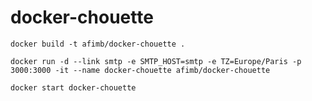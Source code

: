 # docker-chouette

```
docker build -t afimb/docker-chouette .
```

```
docker run -d --link smtp -e SMTP_HOST=smtp -e TZ=Europe/Paris -p 3000:3000 -it --name docker-chouette afimb/docker-chouette
```

```
docker start docker-chouette
```
